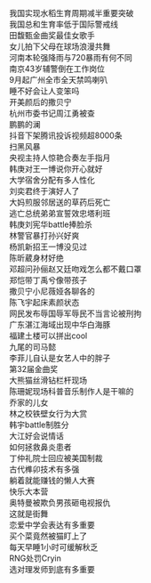 我国实现水稻生育周期减半重要突破  
我国总和生育率低于国际警戒线  
田馥甄金曲奖最佳女歌手  
女儿拍下父母在球场浪漫共舞  
河南本轮强降雨与720暴雨有何不同  
南京43岁辅警倒在工作岗位  
9月起广州全市全天禁鸣喇叭  
睡不好会让人变笨吗  
开美颜后的撒贝宁  
杭州市委书记周江勇被查  
鹏鹏的澜  
抖音下架腾讯投诉视频超8000条  
扫黑风暴  
央视主持人惊艳合奏左手指月  
韩庚对王一博说你开心就好  
大学宿舍分配有多人性化  
刘奕君终于演好人了  
大妈煎服邻居送的草药后死亡  
逃亡总统弟弟宣誓效忠塔利班  
韩庚刘宪华battle捧脸杀  
林警官暴打孙兴好爽  
杨凯新招王一博没见过  
陈昕葳身材好绝  
邓超问孙俪赵又廷吻戏怎么都不戴口罩  
郑恺带丁禹兮像带孩子  
撒贝宁小尼薇娅各聊各的  
陈飞宇起床素颜状态  
网民发布辱国辱军辱民不当言论被刑拘  
广东湛江海域出现中华白海豚  
福建土楼可以拼出cool  
九尾的司马懿  
李菲儿自认是女艺人中的胖子  
第32届金曲奖  
大熊猫丝滑钻栏杆现场  
陈珊妮现场科普音乐制作人是干嘛的  
乔家的儿女  
林之校铁壁女行为大赏  
韩宇battle制胜分  
大江好会说情话  
如何拯救鼻炎患者  
丁仲礼院士回应被美国制裁  
古代榫卯技术有多强  
躺着就能赚钱的懒人大赛  
快乐大本营  
奥特曼被欺负男孩砸电视报仇  
这就是街舞  
恋爱中学会表达有多重要  
买个菜竟然被猫盯上了  
每天早睡1小时可缓解秋乏  
RNG处罚Cryin  
选对理发师到底有多重要  
